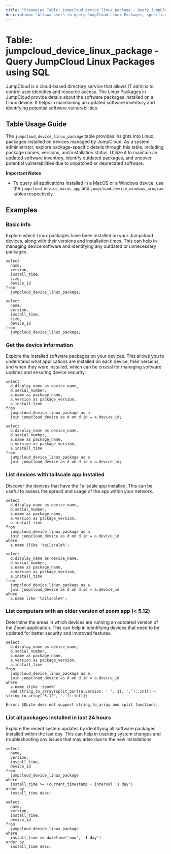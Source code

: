 ```yaml
---
title: "Steampipe Table: jumpcloud_device_linux_package - Query JumpCloud Linux Packages using SQL"
description: "Allows users to query JumpCloud Linux Packages, specifically the details of Linux packages installed on a device, providing insights into device software inventory and potential vulnerabilities."
---
```


# Table: jumpcloud_device_linux_package - Query JumpCloud Linux Packages using SQL

JumpCloud is a cloud-based directory service that allows IT admins to control user identities and resource access. The Linux Packages in JumpCloud provide details about the software packages installed on a Linux device. It helps in maintaining an updated software inventory and identifying potential software vulnerabilities.

## Table Usage Guide

The `jumpcloud_device_linux_package` table provides insights into Linux packages installed on devices managed by JumpCloud. As a system administrator, explore package-specific details through this table, including package names, versions, and installation status. Utilize it to maintain an updated software inventory, identify outdated packages, and uncover potential vulnerabilities due to unpatched or deprecated software.

**Important Notes**
- To query all applications installed in a MacOS or a Windows device, use the `jumpcloud_device_macos_app` and `jumpcloud_device_windows_program` tables respectively.

## Examples

### Basic info
Explore which Linux packages have been installed on your Jumpcloud devices, along with their versions and installation times. This can help in managing device software and identifying any outdated or unnecessary packages.

```sql+postgres
select
  name,
  version,
  install_time,
  size,
  device_id
from
  jumpcloud_device_linux_package;
```

```sql+sqlite
select
  name,
  version,
  install_time,
  size,
  device_id
from
  jumpcloud_device_linux_package;
```

### Get the device information
Explore the installed software packages on your devices. This allows you to understand what applications are installed on each device, their versions, and when they were installed, which can be crucial for managing software updates and ensuring device security.

```sql+postgres
select
  d.display_name as device_name,
  d.serial_number,
  a.name as package_name,
  a.version as package_version,
  a.install_time
from
  jumpcloud_device_linux_package as a
  join jumpcloud_device as d on d.id = a.device_id;
```

```sql+sqlite
select
  d.display_name as device_name,
  d.serial_number,
  a.name as package_name,
  a.version as package_version,
  a.install_time
from
  jumpcloud_device_linux_package as a
  join jumpcloud_device as d on d.id = a.device_id;
```

### List devices with tailscale app installed
Discover the devices that have the Tailscale app installed. This can be useful to assess the spread and usage of the app within your network.

```sql+postgres
select
  d.display_name as device_name,
  d.serial_number,
  a.name as package_name,
  a.version as package_version,
  a.install_time
from
  jumpcloud_device_linux_package as a
  join jumpcloud_device as d on d.id = a.device_id
where
  a.name ilike 'tailscale%';
```

```sql+sqlite
select
  d.display_name as device_name,
  d.serial_number,
  a.name as package_name,
  a.version as package_version,
  a.install_time
from
  jumpcloud_device_linux_package as a
  join jumpcloud_device as d on d.id = a.device_id
where
  a.name like 'tailscale%';
```

### List computers with an older version of zoom app (< 5.12)
Determine the areas in which devices are running an outdated version of the Zoom application. This can help in identifying devices that need to be updated for better security and improved features.

```sql+postgres
select
  d.display_name as device_name,
  d.serial_number,
  a.name as package_name,
  a.version as package_version,
  a.install_time
from
  jumpcloud_device_linux_package as a
  join jumpcloud_device as d on d.id = a.device_id
where
  a.name ilike 'zoom%'
  and string_to_array(split_part(a.version, ' ', 1), '.')::int[] < string_to_array('5.12', '.')::int[];
```

```sql+sqlite
Error: SQLite does not support string_to_array and split functions.
```

### List all packages installed in last 24 hours
Explore the recent system updates by identifying all software packages installed within the last day. This can help in tracking system changes and troubleshooting any issues that may arise due to the new installations.

```sql+postgres
select
  name,
  version,
  install_time,
  device_id
from
  jumpcloud_device_linux_package
where
  install_time >= (current_timestamp - interval '1 day')
order by
  install_time desc;
```

```sql+sqlite
select
  name,
  version,
  install_time,
  device_id
from
  jumpcloud_device_linux_package
where
  install_time >= datetime('now','-1 day')
order by
  install_time desc;
```